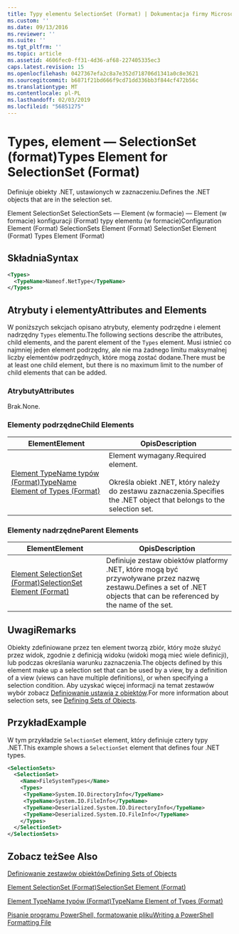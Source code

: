 ```yaml
---
title: Typy elementu SelectionSet (Format) | Dokumentacja firmy Microsoft
ms.custom: ''
ms.date: 09/13/2016
ms.reviewer: ''
ms.suite: ''
ms.tgt_pltfrm: ''
ms.topic: article
ms.assetid: 4606fec0-ff31-4d36-af68-227405335ec3
caps.latest.revision: 15
ms.openlocfilehash: 0427367efa2c8a7e352d718706d1341a0c8e3621
ms.sourcegitcommit: b6871f21bd666f9cd71dd336bb3f844cf472b56c
ms.translationtype: MT
ms.contentlocale: pl-PL
ms.lasthandoff: 02/03/2019
ms.locfileid: "56851275"
---
```

# <a name="types-element-for-selectionset-format"></a><span data-ttu-id="06f6d-102">Types, element — SelectionSet (format)</span><span class="sxs-lookup"><span data-stu-id="06f6d-102">Types Element for SelectionSet (Format)</span></span>

<span data-ttu-id="06f6d-103">Definiuje obiekty .NET, ustawionych w zaznaczeniu.</span><span class="sxs-lookup"><span data-stu-id="06f6d-103">Defines the .NET objects that are in the selection set.</span></span>

<span data-ttu-id="06f6d-104">Element SelectionSet SelectionSets — Element (w formacie) — Element (w formacie) konfiguracji (Format) typy elementu (w formacie)</span><span class="sxs-lookup"><span data-stu-id="06f6d-104">Configuration Element (Format) SelectionSets Element (Format) SelectionSet Element (Format) Types Element (Format)</span></span>

## <a name="syntax"></a><span data-ttu-id="06f6d-105">Składnia</span><span class="sxs-lookup"><span data-stu-id="06f6d-105">Syntax</span></span>

```xml
<Types>
  <TypeName>Nameof.NetType</TypeName>
</Types>

```

## <a name="attributes-and-elements"></a><span data-ttu-id="06f6d-106">Atrybuty i elementy</span><span class="sxs-lookup"><span data-stu-id="06f6d-106">Attributes and Elements</span></span>

<span data-ttu-id="06f6d-107">W poniższych sekcjach opisano atrybuty, elementy podrzędne i element nadrzędny `Types` elementu.</span><span class="sxs-lookup"><span data-stu-id="06f6d-107">The following sections describe the attributes, child elements, and the parent element of the `Types` element.</span></span> <span data-ttu-id="06f6d-108">Musi istnieć co najmniej jeden element podrzędny, ale nie ma żadnego limitu maksymalnej liczby elementów podrzędnych, które mogą zostać dodane.</span><span class="sxs-lookup"><span data-stu-id="06f6d-108">There must be at least one child element, but there is no maximum limit to the number of child elements that can be added.</span></span>

### <a name="attributes"></a><span data-ttu-id="06f6d-109">Atrybuty</span><span class="sxs-lookup"><span data-stu-id="06f6d-109">Attributes</span></span>

<span data-ttu-id="06f6d-110">Brak.</span><span class="sxs-lookup"><span data-stu-id="06f6d-110">None.</span></span>

### <a name="child-elements"></a><span data-ttu-id="06f6d-111">Elementy podrzędne</span><span class="sxs-lookup"><span data-stu-id="06f6d-111">Child Elements</span></span>

|<span data-ttu-id="06f6d-112">Element</span><span class="sxs-lookup"><span data-stu-id="06f6d-112">Element</span></span>|<span data-ttu-id="06f6d-113">Opis</span><span class="sxs-lookup"><span data-stu-id="06f6d-113">Description</span></span>|
|-------------|-----------------|
|[<span data-ttu-id="06f6d-114">Element TypeName typów (Format)</span><span class="sxs-lookup"><span data-stu-id="06f6d-114">TypeName Element of Types (Format)</span></span>](./typename-element-for-types-format.md)|<span data-ttu-id="06f6d-115">Element wymagany.</span><span class="sxs-lookup"><span data-stu-id="06f6d-115">Required element.</span></span><br /><br /> <span data-ttu-id="06f6d-116">Określa obiekt .NET, który należy do zestawu zaznaczenia.</span><span class="sxs-lookup"><span data-stu-id="06f6d-116">Specifies the .NET object that belongs to the selection set.</span></span>|

### <a name="parent-elements"></a><span data-ttu-id="06f6d-117">Elementy nadrzędne</span><span class="sxs-lookup"><span data-stu-id="06f6d-117">Parent Elements</span></span>

|<span data-ttu-id="06f6d-118">Element</span><span class="sxs-lookup"><span data-stu-id="06f6d-118">Element</span></span>|<span data-ttu-id="06f6d-119">Opis</span><span class="sxs-lookup"><span data-stu-id="06f6d-119">Description</span></span>|
|-------------|-----------------|
|[<span data-ttu-id="06f6d-120">Element SelectionSet (Format)</span><span class="sxs-lookup"><span data-stu-id="06f6d-120">SelectionSet Element (Format)</span></span>](./selectionset-element-format.md)|<span data-ttu-id="06f6d-121">Definiuje zestaw obiektów platformy .NET, które mogą być przywoływane przez nazwę zestawu.</span><span class="sxs-lookup"><span data-stu-id="06f6d-121">Defines a set of .NET objects that can be referenced by the name of the set.</span></span>|

## <a name="remarks"></a><span data-ttu-id="06f6d-122">Uwagi</span><span class="sxs-lookup"><span data-stu-id="06f6d-122">Remarks</span></span>

<span data-ttu-id="06f6d-123">Obiekty zdefiniowane przez ten element tworzą zbiór, który może służyć przez widok, zgodnie z definicją widoku (widoki mogą mieć wiele definicji), lub podczas określania warunku zaznaczenia.</span><span class="sxs-lookup"><span data-stu-id="06f6d-123">The objects defined by this element make up a selection set that can be used by a view, by a definition of a view (views can have multiple definitions), or when specifying a selection condition.</span></span>  <span data-ttu-id="06f6d-124">Aby uzyskać więcej informacji na temat zestawów wybór zobacz [Definiowanie ustawia z obiektów](./defining-selection-sets.md).</span><span class="sxs-lookup"><span data-stu-id="06f6d-124">For more information about selection sets, see [Defining Sets of Objects](./defining-selection-sets.md).</span></span>

## <a name="example"></a><span data-ttu-id="06f6d-125">Przykład</span><span class="sxs-lookup"><span data-stu-id="06f6d-125">Example</span></span>

<span data-ttu-id="06f6d-126">W tym przykładzie `SelectionSet` element, który definiuje cztery typy .NET.</span><span class="sxs-lookup"><span data-stu-id="06f6d-126">This example shows a `SelectionSet` element that defines four .NET types.</span></span>

```xml
<SelectionSets>
  <SelectionSet>
    <Name>FileSystemTypes</Name>
    <Types>
     <TypeName>System.IO.DirectoryInfo</TypeName>
     <TypeName>System.IO.FileInfo</TypeName>
     <TypeName>Deserialized.System.IO.DirectoryInfo</TypeName>
     <TypeName>Deserialized.System.IO.FileInfo</TypeName>
    </Types>
  </SelectionSet>
</SelectionSets>
```

## <a name="see-also"></a><span data-ttu-id="06f6d-127">Zobacz też</span><span class="sxs-lookup"><span data-stu-id="06f6d-127">See Also</span></span>

[<span data-ttu-id="06f6d-128">Definiowanie zestawów obiektów</span><span class="sxs-lookup"><span data-stu-id="06f6d-128">Defining Sets of Objects</span></span>](./defining-selection-sets.md)

[<span data-ttu-id="06f6d-129">Element SelectionSet (Format)</span><span class="sxs-lookup"><span data-stu-id="06f6d-129">SelectionSet Element (Format)</span></span>](./selectionset-element-format.md)

[<span data-ttu-id="06f6d-130">Element TypeName typów (Format)</span><span class="sxs-lookup"><span data-stu-id="06f6d-130">TypeName Element of Types (Format)</span></span>](./typename-element-for-types-format.md)

[<span data-ttu-id="06f6d-131">Pisanie programu PowerShell, formatowanie pliku</span><span class="sxs-lookup"><span data-stu-id="06f6d-131">Writing a PowerShell Formatting File</span></span>](./writing-a-powershell-formatting-file.md)
